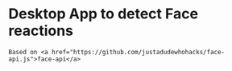 # Desktop App to detect Face reactions
    Based on <a href="https://github.com/justadudewhohacks/face-api.js">face-api</a>